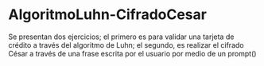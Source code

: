 # AlgoritmoLuhn-CifradoCesar
Se presentan dos ejercicios; el primero es para validar una tarjeta de crédito a través del algoritmo de Luhn; el segundo, es realizar el cifrado César a través de una frase escrita por el usuario por medio de un prompt()

